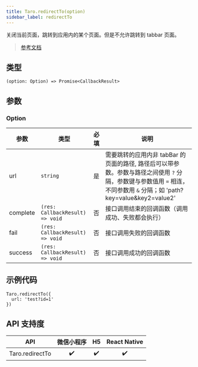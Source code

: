 ```yaml
---
title: Taro.redirectTo(option)
sidebar_label: redirectTo
---
```


关闭当前页面，跳转到应用内的某个页面。但是不允许跳转到 tabbar 页面。

> [参考文档](https://developers.weixin.qq.com/miniprogram/dev/api/route/wx.redirectTo.html)

## 类型

```tsx
(option: Option) => Promise<CallbackResult>
```

## 参数

### Option

<table>
  <thead>
    <tr>
      <th>参数</th>
      <th>类型</th>
      <th style={{ textAlign: "center"}}>必填</th>
      <th>说明</th>
    </tr>
  </thead>
  <tbody>
    <tr>
      <td>url</td>
      <td><code>string</code></td>
      <td style={{ textAlign: "center"}}>是</td>
      <td>需要跳转的应用内非 tabBar 的页面的路径, 路径后可以带参数。参数与路径之间使用 <code>?</code> 分隔，参数键与参数值用 <code>=</code> 相连，不同参数用 <code>&amp;</code> 分隔；如 'path?key=value&amp;key2=value2'</td>
    </tr>
    <tr>
      <td>complete</td>
      <td><code>(res: CallbackResult) =&gt; void</code></td>
      <td style={{ textAlign: "center"}}>否</td>
      <td>接口调用结束的回调函数（调用成功、失败都会执行）</td>
    </tr>
    <tr>
      <td>fail</td>
      <td><code>(res: CallbackResult) =&gt; void</code></td>
      <td style={{ textAlign: "center"}}>否</td>
      <td>接口调用失败的回调函数</td>
    </tr>
    <tr>
      <td>success</td>
      <td><code>(res: CallbackResult) =&gt; void</code></td>
      <td style={{ textAlign: "center"}}>否</td>
      <td>接口调用成功的回调函数</td>
    </tr>
  </tbody>
</table>

## 示例代码

```tsx
Taro.redirectTo({
  url: 'test?id=1'
})
```

## API 支持度

| API | 微信小程序 | H5 | React Native |
| :---: | :---: | :---: | :---: |
| Taro.redirectTo | ✔️ | ✔️ | ✔️ |
